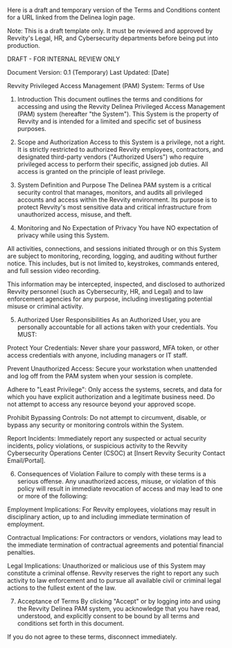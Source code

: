 Here is a draft and temporary version of the Terms and Conditions content for a URL linked from the Delinea login page.

Note: This is a draft template only. It must be reviewed and approved by Revvity's Legal, HR, and Cybersecurity departments before being put into production.

DRAFT - FOR INTERNAL REVIEW ONLY

Document Version: 0.1 (Temporary) Last Updated: [Date]

Revvity Privileged Access Management (PAM) System: Terms of Use
1. Introduction
This document outlines the terms and conditions for accessing and using the Revvity Delinea Privileged Access Management (PAM) system (hereafter "the System"). This System is the property of Revvity and is intended for a limited and specific set of business purposes.

2. Scope and Authorization
Access to this System is a privilege, not a right. It is strictly restricted to authorized Revvity employees, contractors, and designated third-party vendors ("Authorized Users") who require privileged access to perform their specific, assigned job duties. All access is granted on the principle of least privilege.

3. System Definition and Purpose
The Delinea PAM system is a critical security control that manages, monitors, and audits all privileged accounts and access within the Revvity environment. Its purpose is to protect Revvity's most sensitive data and critical infrastructure from unauthorized access, misuse, and theft.

4. Monitoring and No Expectation of Privacy
You have NO expectation of privacy while using this System.

All activities, connections, and sessions initiated through or on this System are subject to monitoring, recording, logging, and auditing without further notice. This includes, but is not limited to, keystrokes, commands entered, and full session video recording.

This information may be intercepted, inspected, and disclosed to authorized Revvity personnel (such as Cybersecurity, HR, and Legal) and to law enforcement agencies for any purpose, including investigating potential misuse or criminal activity.

5. Authorized User Responsibilities
As an Authorized User, you are personally accountable for all actions taken with your credentials. You MUST:

Protect Your Credentials: Never share your password, MFA token, or other access credentials with anyone, including managers or IT staff.

Prevent Unauthorized Access: Secure your workstation when unattended and log off from the PAM system when your session is complete.

Adhere to "Least Privilege": Only access the systems, secrets, and data for which you have explicit authorization and a legitimate business need. Do not attempt to access any resource beyond your approved scope.

Prohibit Bypassing Controls: Do not attempt to circumvent, disable, or bypass any security or monitoring controls within the System.

Report Incidents: Immediately report any suspected or actual security incidents, policy violations, or suspicious activity to the Revvity Cybersecurity Operations Center (CSOC) at [Insert Revvity Security Contact Email/Portal].

6. Consequences of Violation
Failure to comply with these terms is a serious offense. Any unauthorized access, misuse, or violation of this policy will result in immediate revocation of access and may lead to one or more of the following:

Employment Implications: For Revvity employees, violations may result in disciplinary action, up to and including immediate termination of employment.

Contractual Implications: For contractors or vendors, violations may lead to the immediate termination of contractual agreements and potential financial penalties.

Legal Implications: Unauthorized or malicious use of this System may constitute a criminal offense. Revvity reserves the right to report any such activity to law enforcement and to pursue all available civil or criminal legal actions to the fullest extent of the law.

7. Acceptance of Terms
By clicking "Accept" or by logging into and using the Revvity Delinea PAM system, you acknowledge that you have read, understood, and explicitly consent to be bound by all terms and conditions set forth in this document.

If you do not agree to these terms, disconnect immediately.